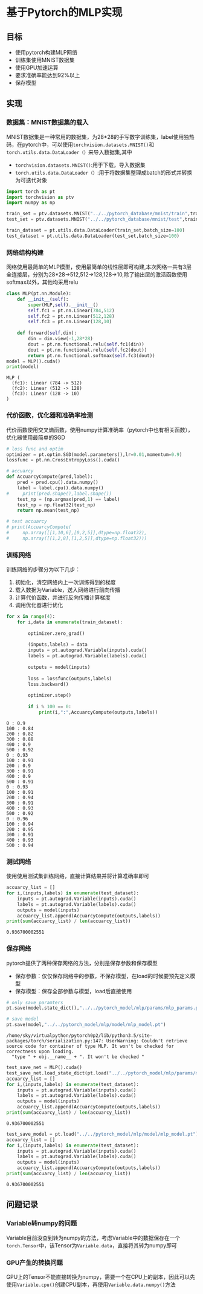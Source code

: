 
# 基于Pytorch的MLP实现
## 目标
- 使用pytorch构建MLP网络
- 训练集使用MNIST数据集
- 使用GPU加速运算
- 要求准确率能达到92%以上
- 保存模型
## 实现
### 数据集：MNIST数据集的载入
MNIST数据集是一种常用的数据集，为28\*28的手写数字训练集，label使用独热码，在pytorch中，可以使用`torchvision.datasets.MNIST()`和`torch.utils.data.DataLoader（）`来导入数据集,其中
- `torchvision.datasets.MNIST()`:用于下载，导入数据集
- `torch.utils.data.DataLoader（）`:用于将数据集整理成batch的形式并转换为可迭代对象


```python
import torch as pt
import torchvision as ptv
import numpy as np
```


```python
train_set = ptv.datasets.MNIST("../../pytorch_database/mnist/train",train=True,transform=ptv.transforms.ToTensor(),download=True)
test_set = ptv.datasets.MNIST("../../pytorch_database/mnist/test",train=False,transform=ptv.transforms.ToTensor(),download=True)
```


```python
train_dataset = pt.utils.data.DataLoader(train_set,batch_size=100)
test_dataset = pt.utils.data.DataLoader(test_set,batch_size=100)
```

### 网络结构构建
网络使用最简单的MLP模型，使用最简单的线性层即可构建,本次网络一共有3层全连接层，分别为28\*28->512,512->128,128->10,除了输出层的激活函数使用softmax以外，其他均采用relu


```python
class MLP(pt.nn.Module):
    def __init__(self):
        super(MLP,self).__init__()
        self.fc1 = pt.nn.Linear(784,512)
        self.fc2 = pt.nn.Linear(512,128)
        self.fc3 = pt.nn.Linear(128,10)
        
    def forward(self,din):
        din = din.view(-1,28*28)
        dout = pt.nn.functional.relu(self.fc1(din))
        dout = pt.nn.functional.relu(self.fc2(dout))
        return pt.nn.functional.softmax(self.fc3(dout))
model = MLP().cuda()
print(model)
```

    MLP (
      (fc1): Linear (784 -> 512)
      (fc2): Linear (512 -> 128)
      (fc3): Linear (128 -> 10)
    )


### 代价函数，优化器和准确率检测
代价函数使用交叉熵函数，使用numpy计算准确率（pytorch中也有相关函数），优化器使用最简单的SGD


```python
# loss func and optim
optimizer = pt.optim.SGD(model.parameters(),lr=0.01,momentum=0.9)
lossfunc = pt.nn.CrossEntropyLoss().cuda()

# accuarcy
def AccuarcyCompute(pred,label):
    pred = pred.cpu().data.numpy()
    label = label.cpu().data.numpy()
#     print(pred.shape(),label.shape())
    test_np = (np.argmax(pred,1) == label)
    test_np = np.float32(test_np)
    return np.mean(test_np)

# test accuarcy
# print(AccuarcyCompute(
#     np.array([[1,10,6],[0,2,5]],dtype=np.float32),
#     np.array([[1,2,8],[1,2,5]],dtype=np.float32)))
```

### 训练网络
训练网络的步骤分为以下几步：
1. 初始化，清空网络内上一次训练得到的梯度
2. 载入数据为Variable，送入网络进行前向传播
3. 计算代价函数，并进行反向传播计算梯度
4. 调用优化器进行优化


```python
for x in range(4):
    for i,data in enumerate(train_dataset):
    
        optimizer.zero_grad()
    
        (inputs,labels) = data
        inputs = pt.autograd.Variable(inputs).cuda()
        labels = pt.autograd.Variable(labels).cuda()
    
        outputs = model(inputs)
    
        loss = lossfunc(outputs,labels)
        loss.backward()
    
        optimizer.step()
    
        if i % 100 == 0:
            print(i,":",AccuarcyCompute(outputs,labels))
```

    0 : 0.9
    100 : 0.84
    200 : 0.82
    300 : 0.88
    400 : 0.9
    500 : 0.92
    0 : 0.93
    100 : 0.91
    200 : 0.9
    300 : 0.91
    400 : 0.9
    500 : 0.91
    0 : 0.93
    100 : 0.91
    200 : 0.94
    300 : 0.91
    400 : 0.93
    500 : 0.92
    0 : 0.96
    100 : 0.94
    200 : 0.95
    300 : 0.91
    400 : 0.93
    500 : 0.94


### 测试网络
使用使用测试集训练网络，直接计算结果并将计算准确率即可


```python
accuarcy_list = []
for i,(inputs,labels) in enumerate(test_dataset):
    inputs = pt.autograd.Variable(inputs).cuda()
    labels = pt.autograd.Variable(labels).cuda()
    outputs = model(inputs)
    accuarcy_list.append(AccuarcyCompute(outputs,labels))
print(sum(accuarcy_list) / len(accuarcy_list))
```

    0.936700002551


### 保存网络
pytorch提供了两种保存网络的方法，分别是保存参数和保存模型
- 保存参数：仅仅保存网络中的参数，不保存模型，在load的时候要预先定义模型
- 保存模型：保存全部参数与模型，load后直接使用


```python
# only save paramters
pt.save(model.state_dict(),"../../pytorch_model/mlp/params/mlp_params.pt")

# save model
pt.save(model,"../../pytorch_model/mlp/model/mlp_model.pt")
```

    /home/sky/virtualpython/pytorch0p2/lib/python3.5/site-packages/torch/serialization.py:147: UserWarning: Couldn't retrieve source code for container of type MLP. It won't be checked for correctness upon loading.
      "type " + obj.__name__ + ". It won't be checked "



```python
test_save_net = MLP().cuda()
test_save_net.load_state_dict(pt.load("../../pytorch_model/mlp/params/mlp_params.pt"))
accuarcy_list = []
for i,(inputs,labels) in enumerate(test_dataset):
    inputs = pt.autograd.Variable(inputs).cuda()
    labels = pt.autograd.Variable(labels).cuda()
    outputs = model(inputs)
    accuarcy_list.append(AccuarcyCompute(outputs,labels))
print(sum(accuarcy_list) / len(accuarcy_list))
```

    0.936700002551



```python
test_save_model = pt.load("../../pytorch_model/mlp/model/mlp_model.pt")
accuarcy_list = []
for i,(inputs,labels) in enumerate(test_dataset):
    inputs = pt.autograd.Variable(inputs).cuda()
    labels = pt.autograd.Variable(labels).cuda()
    outputs = model(inputs)
    accuarcy_list.append(AccuarcyCompute(outputs,labels))
print(sum(accuarcy_list) / len(accuarcy_list))
```

    0.936700002551


## 问题记录
### Variable转numpy的问题
Variable目前没查到转为numpy的方法，考虑Variable中的数据保存在一个`torch.Tensor`中，该Tensor为`Variable.data`，直接将其转为numpy即可
### GPU产生的转换问题
GPU上的Tensor不能直接转换为numpy，需要一个在CPU上的副本，因此可以先使用`Variable.cpu()`创建CPU副本，再使用`Variable.data.numpy()`方法
